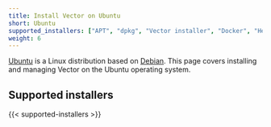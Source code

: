 ```yaml
---
title: Install Vector on Ubuntu
short: Ubuntu
supported_installers: ["APT", "dpkg", "Vector installer", "Docker", "Helm"]
weight: 6
---
```


[Ubuntu] is a Linux distribution based on [Debian]. This page covers installing and managing Vector on the Ubuntu operating system.

## Supported installers

{{< supported-installers >}}

[debian]: https://debian.org
[ubuntu]: https://ubuntu.com
